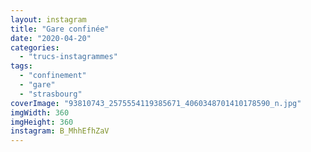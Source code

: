 ```yaml
---
layout: instagram
title: "Gare confinée"
date: "2020-04-20"
categories: 
  - "trucs-instagrammes"
tags: 
  - "confinement"
  - "gare"
  - "strasbourg"
coverImage: "93810743_2575554119385671_4060348701410178590_n.jpg"
imgWidth: 360
imgHeight: 360
instagram: B_MhhEfhZaV
---
```

